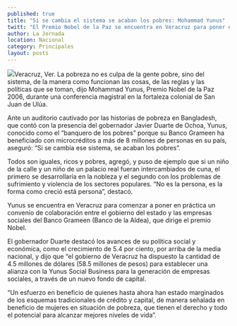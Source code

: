 ```yaml
---
published: true
title: "Si se cambia el sistema se acaban los pobres: Mohammad Yunus"
twitt: "El Premio Nobel de la Paz se encuentra en Veracruz para poner en práctica un convenio de colaboración entre el gobierno del estado y las empresas sociales del Banco Grameen (Banco de la Aldea), que dirige."
author: La Jornada
location: Nacional
category: Principales
layout: posts
---
```


![](http://i.imgur.com/w96elgWm.jpg)Veracruz, Ver. La pobreza no es culpa de la gente pobre, sino del sistema, de la manera como funcionan las cosas, de las reglas y las políticas que se toman, dijo Mohammad Yunus, Premio Nobel de la Paz 2006, durante una conferencia magistral en la fortaleza colonial de San Juan de Ulúa.

Ante un auditorio cautivado por las historias de pobreza en Bangladesh, que contó con la presencia del gobernador Javier Duarte de Ochoa, Yunus, conocido como el “banquero de los pobres” porque su Banco Grameen ha beneficiado con microcréditos a más de 8 millones de personas en su país, aseguró: “Si se cambia ese sistema, se acaban los pobres”.

Todos son iguales, ricos y pobres, agregó, y puso de ejemplo que si un niño de la calle y un niño de un palacio real fueran intercambiados de cuna, el primero se desarrollaría en la nobleza y el segundo con los problemas de sufrimiento y violencia de los sectores populares. “No es la persona, es la forma como creció está persona”, destacó.

Yunus se encuentra en Veracruz para comenzar a poner en práctica un convenio de colaboración entre el gobierno del estado y las empresas sociales del Banco Grameen (Banco de la Aldea), que dirige el premio Nobel.

El gobernador Duarte destacó los avances de su política social y económica, como el crecimiento de 5.4 por ciento, por arriba de la media nacional, y dijo que “el gobierno de Veracruz ha dispuesto la cantidad de 4.5 millones de dólares (58.5 millones de pesos) para establecer una alianza con la Yunus Social Business para la generación de empresas sociales, a través de un nuevo fondo de capital.

“Un esfuerzo en beneficio de quienes hasta ahora han estado marginados de los esquemas tradicionales de crédito y capital, de manera señalada en beneficio de mujeres en situación de pobreza, que tienen el derecho y todo el potencial para alcanzar mejores niveles de vida”.
